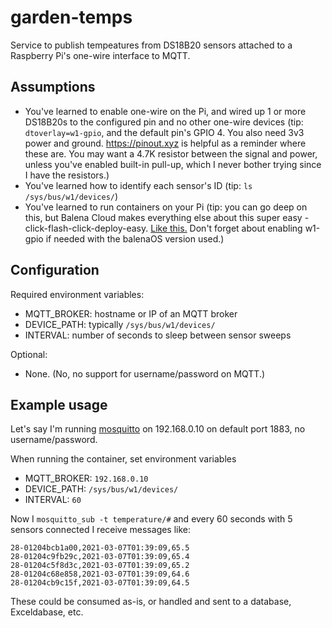 # garden-temps

Service to publish tempeatures from DS18B20 sensors attached to a Raspberry Pi's one-wire interface to MQTT.

## Assumptions

- You've learned to enable one-wire on the Pi, and wired up 1 or more DS18B20s to the configured pin and no other one-wire devices (tip: `dtoverlay=w1-gpio`, and the default pin's GPIO 4. You also need 3v3 power and ground. https://pinout.xyz is helpful as a reminder where these are. You may want a 4.7K resistor between the signal and power, unless you've enabled built-in pull-up, which I never bother trying since I have the resistors.)
- You've learned how to identify each sensor's ID (tip: `ls /sys/bus/w1/devices/`)
- You've learned to run containers on your Pi (tip: you can go deep on this, but Balena Cloud makes everything else about this super easy - click-flash-click-deploy-easy. [Like this.](https://dashboard.balena-cloud.com/deploy) Don't forget about enabling w1-gpio if needed with the balenaOS version used.)

## Configuration

Required environment variables:

- MQTT_BROKER: hostname or IP of an MQTT broker
- DEVICE_PATH: typically `/sys/bus/w1/devices/`
- INTERVAL: number of seconds to sleep between sensor sweeps

Optional:

- None. (No, no support for username/password on MQTT.)

## Example usage

Let's say I'm running [mosquitto](https://mosquitto.org/) on 192.168.0.10 on default port 1883, no username/password.

When running the container, set environment variables

- MQTT_BROKER: `192.168.0.10`
- DEVICE_PATH: `/sys/bus/w1/devices/`
- INTERVAL: `60`

Now I `mosquitto_sub -t temperature/#` and every 60 seconds with 5 sensors connected I receive messages like:

    28-01204bcb1a00,2021-03-07T01:39:09,65.5
    28-01204c9fb29c,2021-03-07T01:39:09,65.4
    28-01204c5f8d3c,2021-03-07T01:39:09,65.2
    28-01204c68e858,2021-03-07T01:39:09,64.6
    28-01204cb9c15f,2021-03-07T01:39:09,64.5

These could be consumed as-is, or handled and sent to a database, Exceldabase, etc.
